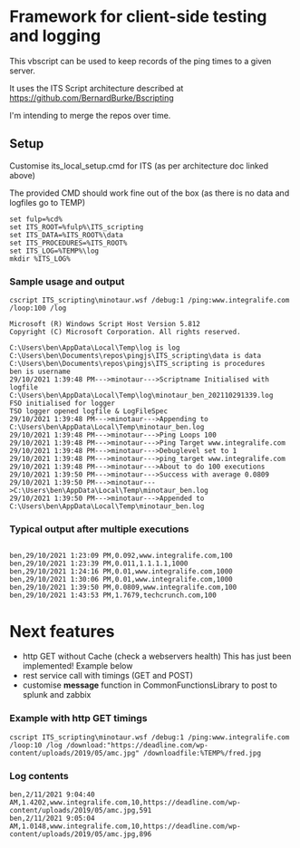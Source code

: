 # Framework for client-side testing and logging

This vbscript can be used to keep records of the ping times to a given server.

It uses the ITS Script architecture described at https://github.com/BernardBurke/Bscripting

I'm intending to merge the repos over time.


## Setup

Customise its_local_setup.cmd for ITS (as per architecture doc linked above)

The provided CMD should work fine out of the box (as there is no data and logfiles go to TEMP)


```
set fulp=%cd%
set ITS_ROOT=%fulp%\ITS_scripting
set ITS_DATA=%ITS_ROOT%\data
set ITS_PROCEDURES=%ITS_ROOT%
set ITS_LOG=%TEMP%\log
mkdir %ITS_LOG%

```


### Sample usage and output

```
cscript ITS_scripting\minotaur.wsf /debug:1 /ping:www.integralife.com /loop:100 /log  

Microsoft (R) Windows Script Host Version 5.812
Copyright (C) Microsoft Corporation. All rights reserved.

C:\Users\ben\AppData\Local\Temp\log is log 
C:\Users\ben\Documents\repos\pingjs\ITS_scripting\data is data 
C:\Users\ben\Documents\repos\pingjs\ITS_scripting is procedures
ben is username
29/10/2021 1:39:48 PM--->minotaur--->Scriptname Initialised with logfile C:\Users\ben\AppData\Local\Temp\log\minotaur_ben_202110291339.log
FSO initialised for logger
TSO logger opened logfile & LogFileSpec
29/10/2021 1:39:48 PM--->minotaur--->Appending to C:\Users\ben\AppData\Local\Temp\minotaur_ben.log
29/10/2021 1:39:48 PM--->minotaur--->Ping Loops 100
29/10/2021 1:39:48 PM--->minotaur--->Ping Target www.integralife.com
29/10/2021 1:39:48 PM--->minotaur--->Debuglevel set to 1
29/10/2021 1:39:48 PM--->minotaur--->ping_target www.integralife.com
29/10/2021 1:39:48 PM--->minotaur--->About to do 100 executions
29/10/2021 1:39:50 PM--->minotaur--->Success with average 0.0809
29/10/2021 1:39:50 PM--->minotaur--->C:\Users\ben\AppData\Local\Temp\minotaur_ben.log
29/10/2021 1:39:50 PM--->minotaur--->Appended to C:\Users\ben\AppData\Local\Temp\minotaur_ben.log

```

### Typical output after multiple executions

```

ben,29/10/2021 1:23:09 PM,0.092,www.integralife.com,100
ben,29/10/2021 1:23:39 PM,0.011,1.1.1.1,1000
ben,29/10/2021 1:24:16 PM,0.01,www.integralife.com,1000
ben,29/10/2021 1:30:06 PM,0.01,www.integralife.com,1000
ben,29/10/2021 1:39:50 PM,0.0809,www.integralife.com,100
ben,29/10/2021 1:43:53 PM,1.7679,techcrunch.com,100

```

# Next features 

- http GET without Cache (check a webservers health)
This has just been implemented! Example below
- rest service call with timings (GET and POST)
- customise **message** function in CommonFunctionsLibrary to post to splunk and zabbix


### Example with http GET timings 

```
cscript ITS_scripting\minotaur.wsf /debug:1 /ping:www.integralife.com /loop:10 /log /download:"https://deadline.com/wp-content/uploads/2019/05/amc.jpg" /downloadfile:%TEMP%/fred.jpg
```

### Log contents

```
ben,2/11/2021 9:04:40 AM,1.4202,www.integralife.com,10,https://deadline.com/wp-content/uploads/2019/05/amc.jpg,591
ben,2/11/2021 9:05:04 AM,1.0148,www.integralife.com,10,https://deadline.com/wp-content/uploads/2019/05/amc.jpg,896
```

